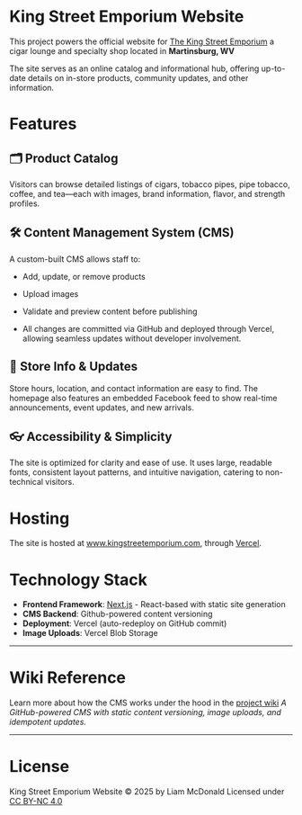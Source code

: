 # King Street Emporium Website
This project powers the official website for [The King Street Emporium](https://maps.app.goo.gl/qeLvCgUimEyXBjwy9) a cigar lounge and specialty shop located in **Martinsburg, WV**

The site serves as an online catalog and informational hub, offering up-to-date details on in-store products, community updates, and other information.

# Features
## 🗂️ Product Catalog
Visitors can browse detailed listings of cigars, tobacco pipes, pipe tobacco, coffee, and tea—each with images, brand information, flavor, and strength profiles.

## 🛠️ Content Management System (CMS)
A custom-built CMS allows staff to:

- Add, update, or remove products

- Upload images

- Validate and preview content before publishing

- All changes are committed via GitHub and deployed through Vercel, allowing seamless updates without developer involvement.

## 📍 Store Info & Updates
Store hours, location, and contact information are easy to find. The homepage also features an embedded Facebook feed to show real-time announcements, event updates, and new arrivals.

## 👓 Accessibility & Simplicity
The site is optimized for clarity and ease of use. It uses large, readable fonts, consistent layout patterns, and intuitive navigation, catering to non-technical visitors.

# Hosting
The site is hosted at www.kingstreetemporium.com, through [Vercel](https://www.vercel.com).

# Technology Stack
- **Frontend Framework**: [Next.js](nextjs.org) - React-based with static site generation
- **CMS Backend**: Github-powered content versioning
- **Deployment**: Vercel (auto-redeploy on GitHub commit)
- **Image Uploads**: Vercel Blob Storage

---

# Wiki Reference
Learn more about how the CMS works under the hood in the [project wiki](/wiki)
*A GitHub-powered CMS with static content versioning, image uploads, and idempotent updates.*

---

# License
King Street Emporium Website © 2025 by Liam McDonald
Licensed under [CC BY-NC 4.0](https://creativecommons.org/licenses/by-nc/4.0/)
